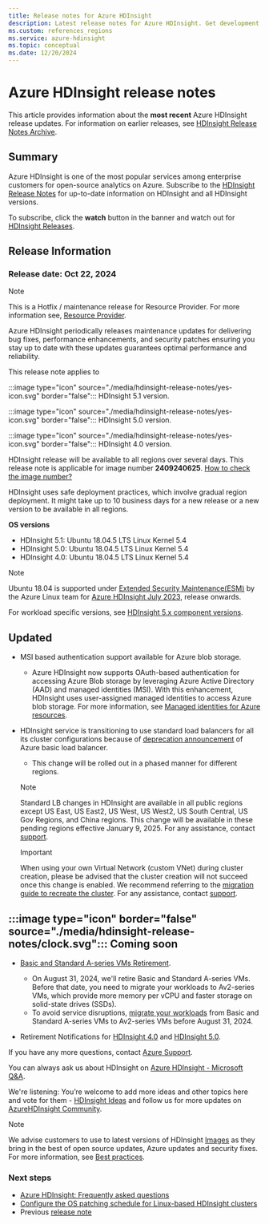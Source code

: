 ```yaml
---
title: Release notes for Azure HDInsight 
description: Latest release notes for Azure HDInsight. Get development tips and details for Hadoop, Spark, Hive, and more.
ms.custom: references_regions
ms.service: azure-hdinsight
ms.topic: conceptual
ms.date: 12/20/2024
---
```


# Azure HDInsight release notes

This article provides information about the **most recent** Azure HDInsight release updates. For information on earlier releases, see [HDInsight Release Notes Archive](hdinsight-release-notes-archive.md).

## Summary

Azure HDInsight is one of the most popular services among enterprise customers for open-source analytics on Azure.
Subscribe to the [HDInsight Release Notes](./subscribe-to-hdi-release-notes-repo.md) for up-to-date information on HDInsight and all HDInsight versions.

To subscribe, click the **watch** button in the banner and watch out for [HDInsight Releases](https://github.com/Azure/HDInsight/releases).

## Release Information

### Release date: Oct 22, 2024

> [!NOTE]
> This is a Hotfix / maintenance release for Resource Provider. For more information see, [Resource Provider](.//hdinsight-overview-versioning.md#hdinsight-resource-provider).

Azure HDInsight periodically releases maintenance updates for delivering bug fixes, performance enhancements, and security patches ensuring you stay up to date with these updates guarantees optimal performance and reliability.

This release note applies to 

:::image type="icon" source="./media/hdinsight-release-notes/yes-icon.svg" border="false"::: HDInsight 5.1 version.

:::image type="icon" source="./media/hdinsight-release-notes/yes-icon.svg" border="false"::: HDInsight 5.0 version.

:::image type="icon" source="./media/hdinsight-release-notes/yes-icon.svg" border="false"::: HDInsight 4.0 version. 


HDInsight release will be available to all regions over several days. This release note is applicable for image number **2409240625**. [How to check the image number?](./view-hindsight-cluster-image-version.md)

HDInsight uses safe deployment practices, which involve gradual region deployment. It might take up to 10 business days for a new release or a new version to be available in all regions.

**OS versions**

* HDInsight 5.1: Ubuntu 18.04.5 LTS Linux Kernel 5.4
* HDInsight 5.0: Ubuntu 18.04.5 LTS Linux Kernel 5.4
* HDInsight 4.0: Ubuntu 18.04.5 LTS Linux Kernel 5.4

> [!NOTE]
> Ubuntu 18.04 is supported under [Extended Security Maintenance(ESM)](https://techcommunity.microsoft.com/t5/linux-and-open-source-blog/canonical-ubuntu-18-04-lts-reaching-end-of-standard-support/ba-p/3822623) by the Azure Linux team for [Azure HDInsight July 2023](/azure/hdinsight/hdinsight-release-notes-archive#release-date-july-25-2023), release onwards. 

For workload specific versions, see [HDInsight 5.x component versions](./hdinsight-5x-component-versioning.md).

## Updated

* MSI based authentication support available for Azure blob storage.

  * Azure HDInsight now supports OAuth-based authentication for accessing Azure Blob storage by leveraging Azure Active Directory (AAD) and managed identities (MSI). With this enhancement, HDInsight uses user-assigned managed identities to access Azure blob storage. For more information, see [Managed identities for Azure resources](/entra/identity/managed-identities-azure-resources/overview).

* HDInsight service is transitioning to use standard load balancers for all its cluster configurations because of [deprecation announcement](https://azure.microsoft.com/updates/azure-basic-load-balancer-will-be-retired-on-30-september-2025-upgrade-to-standard-load-balancer#main) of Azure basic load balancer.
  * This change will be rolled out in a phased manner for different regions.
  > [!NOTE]
  > Standard LB changes in HDInsight are available in all public regions except US East, US East2, US West, US West2, US South Central, US Gov Regions, and China regions.
  > This change will be available in these pending regions effective January 9, 2025.
  > For any assistance, contact [support](https://portal.azure.com/#blade/Microsoft_Azure_Support/HelpAndSupportBlade/overview).

  > [!IMPORTANT]
  > When using your own Virtual Network (custom VNet) during cluster creation, please be advised that the cluster creation will not succeed once this change is enabled. We recommend referring to the [migration guide to recreate the cluster](./load-balancer-migration-guidelines.md).
  > For any assistance, contact [support](https://portal.azure.com/#blade/Microsoft_Azure_Support/HelpAndSupportBlade/overview).

## :::image type="icon" border="false" source="./media/hdinsight-release-notes/clock.svg"::: Coming soon

* [Basic and Standard A-series VMs Retirement](https://azure.microsoft.com/updates/basic-and-standard-aseries-vms-on-hdinsight-will-retire-on-31-august-2024/).
   * On August 31, 2024, we'll retire Basic and Standard A-series VMs. Before that date, you need to migrate your workloads to Av2-series VMs, which provide more memory per vCPU and faster storage on solid-state drives (SSDs).
   * To avoid service disruptions, [migrate your workloads](https://aka.ms/Av1retirement) from Basic and Standard A-series VMs to Av2-series VMs before August 31, 2024.

* Retirement Notifications for [HDInsight 4.0](https://azure.microsoft.com/updates/azure-hdinsight-40-will-be-retired-on-31-march-2025-migrate-your-hdinsight-clusters-to-51) and  [HDInsight 5.0](https://azure.microsoft.com/updates/hdinsight5retire/).
 
If you have any more questions, contact [Azure Support](https://ms.portal.azure.com/#view/Microsoft_Azure_Support/HelpAndSupportBlade/~/overview).

You can always ask us about HDInsight on [Azure HDInsight - Microsoft Q&A](/answers/tags/168/azure-hdinsight).

We're listening: You’re welcome to add more ideas and other topics here and vote for them - [HDInsight Ideas](https://feedback.azure.com/d365community/search/?q=HDInsight) and follow us for more updates on [AzureHDInsight Community](https://www.linkedin.com/groups/14313521/).

> [!NOTE]
> We advise customers to use to latest versions of HDInsight [Images](./view-hindsight-cluster-image-version.md) as they bring in the best of open source updates,  Azure updates and security fixes. For more information, see [Best practices](./hdinsight-overview-before-you-start.md).

### Next steps
* [Azure HDInsight: Frequently asked questions](./hdinsight-faq.yml)
* [Configure the OS patching schedule for Linux-based HDInsight clusters](./hdinsight-os-patching.md)
* Previous [release note](/azure/hdinsight/hdinsight-release-notes-archive)
